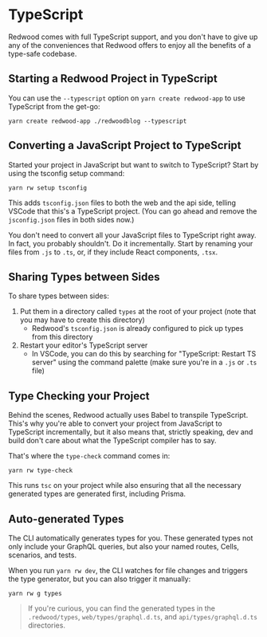 # TypeScript

Redwood comes with full TypeScript support, and you don't have to give up any of the conveniences that Redwood offers to enjoy all the benefits of a type-safe codebase.

## Starting a Redwood Project in TypeScript

You can use the `--typescript` option on `yarn create redwood-app` to use TypeScript from the get-go:

```
yarn create redwood-app ./redwoodblog --typescript
```

## Converting a JavaScript Project to TypeScript

Started your project in JavaScript but want to switch to TypeScript?
Start by using the tsconfig setup command:

```
yarn rw setup tsconfig
```

This adds `tsconfig.json` files to both the web and the api side, telling VSCode that this's a TypeScript project.
(You can go ahead and remove the `jsconfig.json` files in both sides now.)

You don't need to convert all your JavaScript files to TypeScript right away.
In fact, you probably shouldn't.
Do it incrementally.
Start by renaming your files from `.js` to `.ts`, or, if they include React components, `.tsx`.

## Sharing Types between Sides

To share types between sides:

1. Put them in a directory called `types` at the root of your project (note that you may have to create this directory)
   - Redwood's `tsconfig.json` is already configured to pick up types from this directory
2. Restart your editor's TypeScript server
   - In VSCode, you can do this by searching for "TypeScript: Restart TS server" using the command palette (make sure you're in a `.js` or `.ts` file)

## Type Checking your Project

Behind the scenes, Redwood actually uses Babel to transpile TypeScript.
This's why you're able to convert your project from JavaScript to TypeScript incrementally, but it also means that, strictly speaking, dev and build don't care about what the TypeScript compiler has to say.

That's where the `type-check` command comes in:

```
yarn rw type-check
```

This runs `tsc` on your project while also ensuring that all the necessary generated types are generated first, including Prisma.

## Auto-generated Types

The CLI automatically generates types for you.
These generated types not only include your GraphQL queries, but also your named routes, Cells, scenarios, and tests.

When you run `yarn rw dev`, the CLI watches for file changes and triggers the type generator, but you can also trigger it manually:

```
yarn rw g types
```

> If you're curious, you can find the generated types in the `.redwood/types`, `web/types/graphql.d.ts`, and `api/types/graphql.d.ts` directories.
